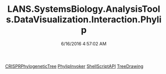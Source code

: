 ﻿---
title: LANS.SystemsBiology.AnalysisTools.DataVisualization.Interaction.Phylip
date: 6/16/2016 4:57:02 AM
---

[CRISPRPhylogeneticTree](T-LANS.SystemsBiology.AnalysisTools.DataVisualization.Interaction.Phylip.CRISPRPhylogeneticTree.html)
[PhylipInvoker](T-LANS.SystemsBiology.AnalysisTools.DataVisualization.Interaction.Phylip.PhylipInvoker.html)
[ShellScriptAPI](T-LANS.SystemsBiology.AnalysisTools.DataVisualization.Interaction.Phylip.ShellScriptAPI.html)
[TreeDrawing](T-LANS.SystemsBiology.AnalysisTools.DataVisualization.Interaction.Phylip.TreeDrawing.html)
